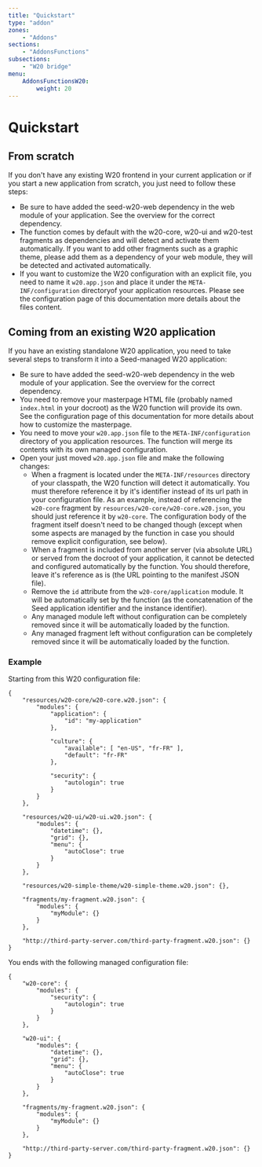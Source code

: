 ```yaml
---
title: "Quickstart"
type: "addon"
zones:
    - "Addons"
sections:
    - "AddonsFunctions"
subsections:
    - "W20 bridge"
menu:
    AddonsFunctionsW20:
        weight: 20
---
```


# Quickstart

## From scratch

If you don't have any existing W20 frontend in your current application or if you start a new application from scratch, you just need to follow these steps:

* Be sure to have added the seed-w20-web dependency in the web module of your application. See the overview for the correct dependency.
* The function comes by default with the w20-core, w20-ui and w20-test fragments as dependencies and will detect and activate them automatically. If you want to add other fragments such as a graphic theme, please add them as a dependency of your web module, they will be detected and activated automatically.
* If you want to customize the W20 configuration with an explicit file, you need to name it `w20.app.json` and place it under the `META-INF/configuration` directoryof your application resources. Please see the configuration page of this documentation more details about the files content. 


## Coming from an existing W20 application


If you have an existing standalone W20 application, you need to take several steps to transform it into a Seed-managed W20 application:

* Be sure to have added the seed-w20-web dependency in the web module of your application. See the overview for the correct dependency.
* You need to remove your masterpage HTML file (probably named `index.html` in your docroot) as the W20 function will provide its own. See the configuration page of this documentation for more details about how to customize the masterpage.
* You need to move your `w20.app.json` file to the `META-INF/configuration` directory of you application resources. The function will merge its contents with its own managed configuration.
* Open your just moved `w20.app.json` file and make the following changes:
  * When a fragment is located under the `META-INF/resources` directory of your classpath, the W20 function will detect it automatically. You must therefore reference it by it's identifier instead of its url path in your configuration file. As an example, instead of referencing the `w20-core` fragment by `resources/w20-core/w20-core.w20.json`, you should just reference it by `w20-core`. The configuration body of the fragment itself doesn't need to be changed though (except when some aspects are managed by the function in case you should remove explicit configuration, see below).
  * When a fragment is included from another server (via absolute URL) or served from the docroot of your application, it cannot be detected and configured automatically by the function. You should therefore, leave it's reference as is (the URL pointing to the manifest JSON file).
  * Remove the `id` attribute from the `w20-core/application` module. It will be automatically set by the function (as the concatenation of the Seed application identifier and the instance identifier).
  * Any managed module left without configuration can be completely removed since it will be automatically loaded by the function.
  * Any managed fragment left without configuration can be completely removed since it will be automatically loaded by the function.


### Example

Starting from this W20 configuration file:

    {
        "resources/w20-core/w20-core.w20.json": {
            "modules": {
                "application": {
                    "id": "my-application"
                },
                
                "culture": {
                    "available": [ "en-US", "fr-FR" ],
                    "default": "fr-FR"
                },
            
                "security": {
                    "autologin": true
                }
            }
        },
    
        "resources/w20-ui/w20-ui.w20.json": {
            "modules": {
                "datetime": {},
                "grid": {},
                "menu": {
                    "autoClose": true
                }
            }
        },
        
        "resources/w20-simple-theme/w20-simple-theme.w20.json": {},
        
        "fragments/my-fragment.w20.json": {
            "modules": {
                "myModule": {}
            }
        },
        
        "http://third-party-server.com/third-party-fragment.w20.json": {}
    }
    
You ends with the following managed configuration file:

    {
        "w20-core": {
            "modules": {
                "security": {
                    "autologin": true
                }
            }
        },
    
        "w20-ui": {
            "modules": {
                "datetime": {},
                "grid": {},
                "menu": {
                    "autoClose": true
                }
            }
        },
        
        "fragments/my-fragment.w20.json": {
            "modules": {
                "myModule": {}
            }
        },
        
        "http://third-party-server.com/third-party-fragment.w20.json": {}
    }